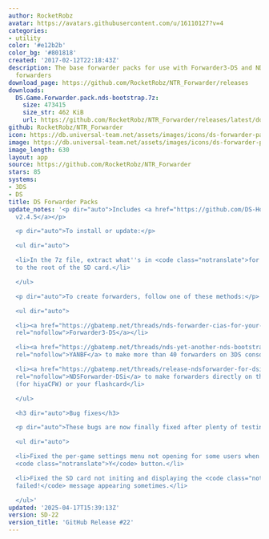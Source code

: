 ```yaml
---
author: RocketRobz
avatar: https://avatars.githubusercontent.com/u/16110127?v=4
categories:
- utility
color: '#e12b2b'
color_bg: '#801818'
created: '2017-02-12T22:18:43Z'
description: The base forwarder packs for use with Forwarder3-DS and NDSForwarder
  forwarders
download_page: https://github.com/RocketRobz/NTR_Forwarder/releases
downloads:
  DS.Game.Forwarder.pack.nds-bootstrap.7z:
    size: 473415
    size_str: 462 KiB
    url: https://github.com/RocketRobz/NTR_Forwarder/releases/latest/download/DS.Game.Forwarder.pack.nds-bootstrap.7z
github: RocketRobz/NTR_Forwarder
icon: https://db.universal-team.net/assets/images/icons/ds-forwarder-packs.png
image: https://db.universal-team.net/assets/images/icons/ds-forwarder-packs.png
image_length: 630
layout: app
source: https://github.com/RocketRobz/NTR_Forwarder
stars: 85
systems:
- 3DS
- DS
title: DS Forwarder Packs
update_notes: '<p dir="auto">Includes <a href="https://github.com/DS-Homebrew/nds-bootstrap/releases/tag/v2.4.5">nds-bootstrap
  v2.4.5</a></p>

  <p dir="auto">To install or update:</p>

  <ul dir="auto">

  <li>In the 7z file, extract what''s in <code class="notranslate">for SD card root</code>
  to the root of the SD card.</li>

  </ul>

  <p dir="auto">To create forwarders, follow one of these methods:</p>

  <ul dir="auto">

  <li><a href="https://gbatemp.net/threads/nds-forwarder-cias-for-your-home-menu.426174/"
  rel="nofollow">Forwarder3-DS</a></li>

  <li><a href="https://gbatemp.net/threads/nds-yet-another-nds-bootstrap-forwarder-more-than-40-forwarders-are-now-possible.606138/"
  rel="nofollow">YANBF</a> to make more than 40 forwarders on 3DS consoles</li>

  <li><a href="https://gbatemp.net/threads/release-ndsforwarder-for-dsi-generate-hiyacfw-forwarders-on-the-dsi-directly.606964/"
  rel="nofollow">NDSForwarder-DSi</a> to make forwarders directly on the DSi console
  (for hiyaCFW) or your flashcard</li>

  </ul>

  <h3 dir="auto">Bug fixes</h3>

  <p dir="auto">These bugs are now finally fixed after plenty of testing this time!</p>

  <ul dir="auto">

  <li>Fixed the per-game settings menu not opening for some users when holding the
  <code class="notranslate">Y</code> button.</li>

  <li>Fixed the SD card not initing and displaying the <code class="notranslate">fatInitDefault
  failed!</code> message appearing sometimes.</li>

  </ul>'
updated: '2025-04-17T15:39:13Z'
version: SD-22
version_title: 'GitHub Release #22'
---
```

